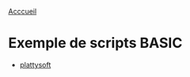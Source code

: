 [Acccueil](/)

# Exemple de scripts BASIC
- [plattysoft](https://github.com/plattysoft/Modern-MSX-BASIC-Game-Dev/tree/main/examples)

